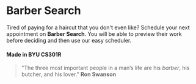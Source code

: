# Barber Search
Tired of paying for a haircut that you don't even like? Schedule your next appointment on **Barber Search**. You will be able to preview their work before deciding and then use our easy scheduler.

#### Made in BYU CS301R

> "The three most important people 
> in a man’s life are his *barber*, his butcher, and his lover." **Ron Swanson**


